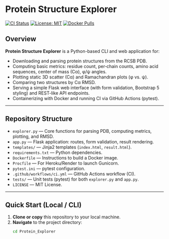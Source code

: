 # Protein Structure Explorer

[![CI Status](https://github.com/katezuu/Protein_Explorer/actions/workflows/ci.yml/badge.svg)](https://github.com/your_username/Protein_Explorer/actions/workflows/ci.yml)
[![License: MIT](https://img.shields.io/badge/License-MIT-yellow.svg)](./LICENSE)
[![Docker Pulls](https://img.shields.io/docker/pulls/katezu/protein-explorer.svg)](https://hub.docker.com/r/katezu/protein-explorer)


## Overview

**Protein Structure Explorer** is a Python-based CLI and web application for:

- Downloading and parsing protein structures from the RCSB PDB.
- Computing basic metrics: residue count, per‐chain counts, amino acid sequences, center of mass (Cα), φ/ψ angles.
- Plotting static 3D scatter (Cα) and Ramachandran plots (φ vs. ψ).
- Comparing two structures by Cα RMSD.
- Serving a simple Flask web interface (with form validation, Bootstrap 5 styling) and REST-like API endpoints.
- Containerizing with Docker and running CI via GitHub Actions (pytest).

---

## Repository Structure


- `explorer.py` — Core functions for parsing PDB, computing metrics, plotting, and RMSD.
- `app.py` — Flask application: routes, form validation, result rendering.
- `templates/` — Jinja2 templates (`index.html`, `result.html`).
- `requirements.txt` — Python dependencies.
- `Dockerfile` — Instructions to build a Docker image.
- `Procfile` — For Heroku/Render to launch Gunicorn.
- `pytest.ini` — pytest configuration.
- `.github/workflows/ci.yml` — GitHub Actions workflow (CI).
- `tests/` — Unit tests (pytest) for both `explorer.py` and `app.py`.
- `LICENSE` — MIT License.

---

## Quick Start (Local / CLI)

1. **Clone or copy** this repository to your local machine.
2. **Navigate** to the project directory:
   ```bash
   cd Protein_Explorer

